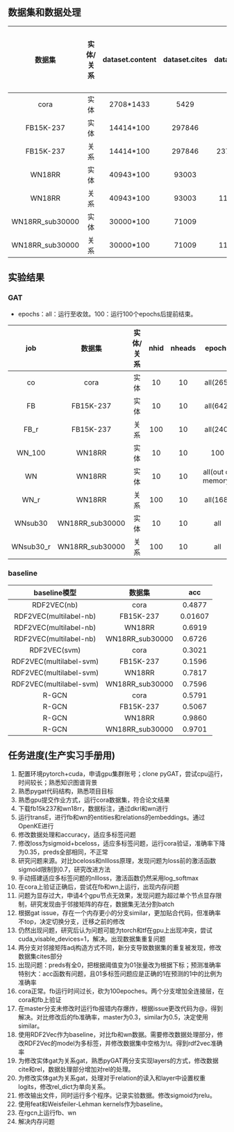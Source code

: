 ## 数据集和数据处理

|  数据集   |实体/关系|dataset.content|dataset.cites|dataset.rel|classes| 数据处理时间 | 运行1个epoch时间 |
| :-------: | :---: | :--------: | :----: | :------: | :----: | :----: | :----: |
|   cora    |  实体 | 2708\*1433 | 5429   |    -     | 7 |   6s  |  0.05s |
| FB15K-237 |  实体 | 14414\*100 | 297846 |    -     |    25    |   11s | 2min40s|
| FB15K-237 |  关系 | 14414\*100 | 297846 | 237\*100 | 25 |   11s | 3min20s|
|   WN18RR  |  实体 | 40943\*100 | 93003  |    -     |    4    |   43s |  26min |
|   WN18RR  |  关系 | 40943\*100 | 93003  |  11\*100 | 4 |   43s |17min10s|
| WN18RR_sub30000 | 实体 | 30000*100 | 71009 | - | 4 | 25s ||
| WN18RR_sub30000 | 关系 | 30000*100 | 71009 | 11\*100 | 4 | 26s ||

## 实验结果

### GAT

+ epochs：all：运行至收敛。100：运行100个epochs后提前结束。

|   job   |   数据集  |实体/关系|  nhid | nheads |  epochs  | 运行时间 |  准确率 |
| :-----: | :-------: | :----: | :---: | :----: | :------: | :------: | :----: |
|   co    |    cora   |  实体  |   10  |   10   | all(265) |   30s    | 0.8200 |
|   FB    | FB15K-237 |  实体  |   10  |   10   | all(642) | 27h20min | 0.2876 |
|  FB_r   | FB15K-237 |  关系  |  100  |   10   | all(240) | 19h30min | 0.4725 |
| WN_100  |   WN18RR  |  实体  |   10  |   10   |   100    | 44h20min | 0.8609 |
|   WN    |   WN18RR  |  实体  |   10  |   10   | all(out of memory)  | - | - |
|  WN_r   |   WN18RR  |  关系  |  100  |   10   | all(168) | 43h40min | 0.8592 |
| WNsub30 | WN18RR_sub30000 | 实体 | 10 | 10 | all |  |  |
| WNsub30_r | WN18RR_sub30000 | 关系 | 100 | 10 | all |  |  |

### baseline

| baseline模型 |  数据集   |         acc          |
| :----------: | :-------: | :------------------: |
| RDF2VEC(nb)  |   cora    |  0.4877  |
| RDF2VEC(multilabel-nb)  | FB15K-237 | 0.01607 |
| RDF2VEC(multilabel-nb)  |  WN18RR   |  0.6919  |
| RDF2VEC(multilabel-nb) | WN18RR_sub30000 | 0.6726 |
| RDF2VEC(svm) |   cora    | 0.3021  |
| RDF2VEC(multilabel-svm) | FB15K-237 | 0.1596  |
| RDF2VEC(multilabel-svm) |  WN18RR   |  0.7817  |
| RDF2VEC(multilabel-svm) | WN18RR_sub30000 | 0.7596 |
|    R-GCN     |   cora    | 0.5791 |
|    R-GCN     | FB15K-237 |  0.5067 |
|    R-GCN     |  WN18RR   |  0.9860  |
|    R-GCN     |  WN18RR_sub30000   |  0.9701  |

## 任务进度(生产实习手册用)

1. 配置环境pytorch+cuda，申请gpu集群账号；clone pyGAT，尝试cpu运行，时间较长；熟悉知识图谱背景
2. 熟悉pygat代码结构，熟悉项目目标
3. 熟悉gpu提交作业方式，运行cora数据集，符合论文结果
4. 下载fb15k237和wn18rr，数据标注，通过dkrl和wn进行
5. 运行transE，进行fb和wn的entities和relations的embeddings。通过OpenKE进行
6. 修改数据处理和accuracy，适应多标签问题
7. 修改loss为sigmoid+bceloss，适应多标签问题，运行cora验证，准确率下降为0.35，preds全部相同，不正常
8. 研究问题来源。对比bceloss和nllloss原理，发现问题为loss前的激活函数sigmoid限制到0.7，研究改进方法
9. 手动搭建适应多标签问题的nllloss，激活函数仍然采用log_softmax
10. 在cora上验证正确后，尝试在fb和wn上运行，出现内存问题
11. 问题为显存过大，申请4个gpu节点无效果，发现问题为超过单个节点显存限制，研究发现由于邻接矩阵的存在，数据集无法分割batch
12. 根据gat issue，存在一个内存更小的分支similar，更加贴合代码，但准确率不top，决定切换分支，迁移之前的修改
13. 仍然出现问题，研究后认为问题可能为torch和tf在gpu上出现冲突，尝试cuda_visable_devices=1，解决。出现数据集重复问题
14. 两分支对邻接矩阵adj构造方式不同，新分支导致数据集的重复被发现，修改数据集cites部分
15. 出现问题：preds有全0，把根据阈值变为01张量改为根据下标；预测准确率特别大：acc函数有问题，且01多标签问题应是正确的1在预测的1中的比例为准确率
16. cora正常。fb运行时间过长，砍为100epoches。两个分支增加全连接层，在cora和fb上验证
17. 在master分支未修改时运行fb报错内存爆炸，根据issue更改代码为@，得到解决。对比修改后的fb准确率，master为0.3，similar为0.5，决定使用similar。
18. 使用RDF2Vec作为baseline，对比fb和wn数据。需要修改数据处理部分，修改RDF2Vec的model为多标签，并修改数据集中空格为\t。得到rdf2vec准确率
19. 为修改实体gat为关系gat，熟悉pyGAT两分支实现layers的方式，修改数据cite和rel，数据处理部分增加对rel的处理。
20. 为修改实体gat为关系gat，处理对于relation的读入和layer中设置权重logits，修改rel_dict为单向关系。
21. 修改输出文件，同时运行多个程序。记录实验数据。修改sigmoid为relu。
22. 使用feat和Weisfeiler-Lehman kernels作为baseline。
23. 在rgcn上运行fb、wn
24. 解决内存问题